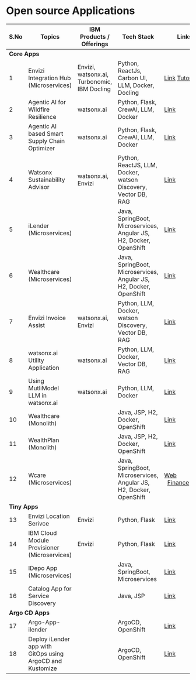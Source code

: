 # Open source Applications

<table>
    <thead>
        <th>S.No</th>
        <th>Topics</th>
        <th>IBM Products / Offerings</th>
        <th>Tech Stack</th>
        <th>Links</th>
    </thead>
    <tr>
        <td colspan=3><strong>Core Apps</strong></td>
   </tr>  
    <tr>
        <td>1</td>
        <td>Envizi Integration Hub (Microservices) </td>
        <td>Envizi, watsonx.ai, Turbonomic, IBM Docling</td>
        <td>Python, ReactJs, Carbon UI, LLM, Docker, Docling</td>
        <td><a href="https://github.com/ibm-ecosystem-engineering/envizi-integration-hub-app">Link</a>  <a href="https://developer.ibm.com/tutorials/awb-envizi-integration-hub/">Tutorial</a></td>
   </tr> 
    <tr>
        <td>2</td>
        <td>Agentic AI for Wildfire Resilience </td>
        <td>watsonx.ai</td>
        <td>Python, Flask, CrewAI, LLM, Docker</td>
        <td><a href="https://github.com/GandhiCloudLab/Agentic-AI-for-Wildfire-Resilience-app/">Link</a></td>
   </tr>
    <tr>
        <td>3</td>
        <td>Agentic AI based Smart Supply Chain Optimizer </td>
        <td>watsonx.ai</td>
        <td>Python, Flask, CrewAI, LLM, Docker</td>
        <td><a href="https://github.com/GandhiCloudLab/AIAgent-SmartSupplyChainOptimizer/">Link</a></td>
   </tr>
    <tr>
        <td>4</td>
        <td>Watsonx Sustainability Advisor </td>
        <td>watsonx.ai, Envizi</td>
        <td>Python, ReactJS, LLM, Docker, watson Discovery, Vector DB, RAG</td>        
        <td><a href="https://github.com/GandhiCloudLab/watsonx-sustainability-advisor-app/">Link</a></td>
   </tr>
    <tr>
        <td>5</td>
        <td>iLender (Microservices) </td>
        <td></td>
        <td>Java, SpringBoot, Microservices, Angular JS, H2, Docker, OpenShift</td>                
        <td><a href="https://github.com/GandhiCloudLab/iLenderApp">Link</a></td>
   </tr>  
    <tr>
        <td>6</td>
        <td>Wealthcare (Microservices) </td>
        <td></td>
        <td>Java, SpringBoot, Microservices, Angular JS, H2, Docker, OpenShift</td>             
        <td><a href="https://github.com/GandhiCloudLab/wealthcare-cloud-native-app">Link</a></td>
   </tr>  
    <tr>
        <td>7</td>
        <td>Envizi Invoice Assist </td>
        <td>watsonx.ai, Envizi</td>
        <td>Python,  LLM, Docker, watson Discovery, Vector DB, RAG</td>            
        <td><a href="https://github.com/GandhiCloudLab/envizi-invoice-assist-app/">Link</a></td>
   </tr>  
    <tr>
        <td>8</td>
        <td>watsonx.ai Utility Application </td>
        <td>watsonx.ai</td>
        <td>Python,  LLM, Docker, Vector DB, RAG</td>            
        <td><a href="https://github.com/GandhiCloudLab/watsonx-ai-util-app/">Link</a></td>
   </tr>  
    <tr>
        <td>9</td>
        <td>Using MutliModel LLM in watsonx.ai</td>
        <td>watsonx.ai</td>
        <td>Python,  LLM, Docker</td>            
        <td><a href="https://github.com/GandhiCloudLab/watsonx-ai-with-multimodal-llm/">Link</a></td>
   </tr>  
    <tr>
        <td>10</td>
        <td>Wealthcare (Monolith) </td>
        <td></td>
        <td>Java, JSP, H2, Docker, OpenShift</td>             
        <td><a href="https://github.com/GandhiCloudLab/wealthcare-monolith-app">Link</a></td>
   </tr>  
    <tr>
        <td>11</td>
        <td>WealthPlan (Monolith) </td>
        <td></td>
        <td>Java, JSP, H2, Docker, OpenShift</td>                 
        <td><a href="https://github.com/GandhiCloudLab/wealthplan">Link</a></td>
   </tr>  
    <tr>
        <td>12</td>
        <td>Wcare (Microservices) </td>
        <td></td>
        <td>Java, SpringBoot, Microservices, Angular JS, H2, Docker, OpenShift</td>        
        <td><a href="https://github.com/GandhiCloudLab/wcare-web">Web</a> &nbsp;&nbsp;<a href="https://github.com/GandhiCloudLab/wcare-finance">Finance</a>&nbsp;&nbsp;<a href="https://github.com/GandhiCloudLab/wcare-user">User</a></td>
   </tr>  
    <tr>
        <td colspan=3><strong>Tiny Apps</strong></td>
   </tr>  
    <tr>
        <td>13</td>
        <td>Envizi Location Serivce </td>
        <td>Envizi</td>
        <td>Python, Flask</td>
        <td><a href="https://github.com/GandhiCloudLab/envizi-location-service">Link</a></td>
   </tr>  
    <tr>
        <td>14</td>
        <td>IBM Cloud Module Provisioner (Microservices) </td>
        <td>Envizi</td>
        <td>Python, Flask</td>
        <td><a href="https://github.com/GandhiCloudLab/ibm-cloud-module-provisioner">Link</a></td>
   </tr>  
    <tr>
        <td>15</td>
        <td>IDepo App (Microservices) </td>
        <td></td>
        <td>Java, SpringBoot, Microservices</td>        
        <td><a href="https://github.com/GandhiCloudLab/idepo-app">Link</a></td>
   </tr>  
    <tr>
        <td>16</td>
        <td>Catalog App for Service Discovery </td>
        <td></td>
        <td>Java, JSP</td>        
        <td><a href="https://github.com/GandhiCloudLab/service-discovery-app-catalog">Link</a></td>
   </tr>  
    <tr>
        <td colspan=3><strong>Argo CD Apps</strong></td>
   </tr>     
    <tr>
        <td>17</td>
        <td>Argo-App-ilender </td>
        <td></td>
        <td>ArgoCD, OpenShift</td>
        <td><a href="https://github.com/GandhiCloudLab/argo-app-ilender">Link</a></td>
   </tr>     
    <tr>
        <td>18</td>
        <td>Deploy iLender app with GitOps using ArgoCD and Kustomize </td>
        <td></td>
        <td>ArgoCD, OpenShift</td>
        <td><a href="https://github.com/GandhiCloudLab/argo-app-ilender-kustomize">Link</a></td>
   </tr>
</table>
